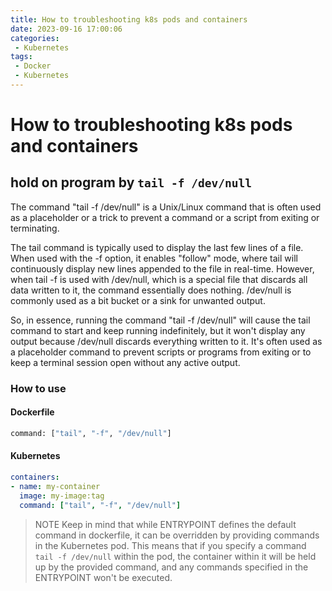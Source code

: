 ```yaml
---
title: How to troubleshooting k8s pods and containers
date: 2023-09-16 17:00:06
categories:
 - Kubernetes
tags:
 - Docker
 - Kubernetes
---
```

# How to troubleshooting k8s pods and containers
## hold on program by `tail -f /dev/null`
The command "tail -f /dev/null" is a Unix/Linux command that is often used as a placeholder or a trick to prevent a command or a script from exiting or terminating.

The tail command is typically used to display the last few lines of a file. When used with the -f option, it enables "follow" mode, where tail will continuously display new lines appended to the file in real-time. However, when tail -f is used with /dev/null, which is a special file that discards all data written to it, the command essentially does nothing. /dev/null is commonly used as a bit bucket or a sink for unwanted output.

So, in essence, running the command "tail -f /dev/null" will cause the tail command to start and keep running indefinitely, but it won't display any output because /dev/null discards everything written to it. It's often used as a placeholder command to prevent scripts or programs from exiting or to keep a terminal session open without any active output.

### How to use
#### Dockerfile

```dockerfile
command: ["tail", "-f", "/dev/null"]
```

#### Kubernetes

```yaml
containers:
- name: my-container
  image: my-image:tag
  command: ["tail", "-f", "/dev/null"]
```
> NOTE
  Keep in mind that while ENTRYPOINT defines the default command in dockerfile, it can be overridden by providing commands in the Kubernetes pod. This means that if you specify a command  `tail -f /dev/null` within the pod, the container within it will be held up by the provided command, and any commands specified in the ENTRYPOINT won't be executed.
